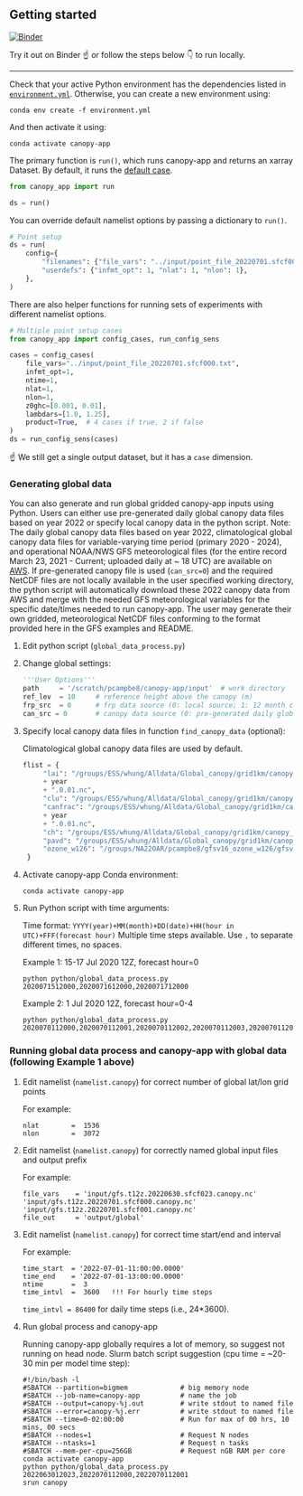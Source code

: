 ## Getting started

[![Binder](https://mybinder.org/badge_logo.svg)](https://mybinder.org/v2/gh/noaa-oar-arl/canopy-app/HEAD?labpath=python%2Fexamples.ipynb)

Try it out on Binder :point_up: or follow the steps below :point_down: to run locally.

---

Check that your active Python environment has the dependencies listed in [`environment.yml`](./environment.yml).
Otherwise, you can create a new environment using:

    conda env create -f environment.yml

And then activate it using:

    conda activate canopy-app

The primary function is `run()`, which runs canopy-app and returns an xarray Dataset.
By default, it runs the [default case](../input/namelist.canopy).
```python
from canopy_app import run

ds = run()
```

You can override default namelist options by passing a dictionary to `run()`.
```python
# Point setup
ds = run(
    config={
        "filenames": {"file_vars": "../input/point_file_20220701.sfcf000.txt"},
        "userdefs": {"infmt_opt": 1, "nlat": 1, "nlon": 1},
    },
)
```

There are also helper functions for running sets of experiments with different namelist options.
```python
# Multiple point setup cases
from canopy_app import config_cases, run_config_sens

cases = config_cases(
    file_vars="../input/point_file_20220701.sfcf000.txt",
    infmt_opt=1,
    ntime=1,
    nlat=1,
    nlon=1,
    z0ghc=[0.001, 0.01],
    lambdars=[1.0, 1.25],
    product=True,  # 4 cases if true, 2 if false
)
ds = run_config_sens(cases)
```
:point_up: We still get a single output dataset, but it has a `case` dimension.

### Generating global data

You can also generate and run global gridded canopy-app inputs using Python. Users can either use pre-generated daily global canopy data files based on year 2022 or specify local canopy data in the python script. Note: The daily global canopy data files based on year 2022, climatological global canopy data files for variable-varying time period (primary 2020 - 2024), and operational NOAA/NWS GFS meteorological files (for the entire record March 23, 2021 - Current; uploaded daily at ~ 18 UTC) are available on [AWS](https://noaa-oar-arl-nacc-pds.s3.amazonaws.com/index.html). If pre-generated canopy file is used (`can_src=0`) and the required NetCDF files are not locally available in the user specified working directory, the python script will automatically download these 2022 canopy data from AWS and merge with the needed GFS meteorological variables for the specific date/times needed to run canopy-app. The user may generate their own gridded, meteorological NetCDF files conforming to the format provided here in the GFS examples and README.

1. Edit python script (`global_data_process.py`)

2. Change global settings:

   ```python
   '''User Options'''
   path     = '/scratch/pcampbe8/canopy-app/input'  # work directory
   ref_lev  = 10     # reference height above the canopy (m)
   frp_src  = 0      # frp data source (0: local source; 1: 12 month climatology; 2: all ones when ifcanwaf=.FALSE.)
   can_src = 0       # canopy data source (0: pre-generated daily global file based on year 2022; 1: user specified)
   ```

3. Specify local canopy data files in function `find_canopy_data` (optional):

   Climatological global canopy data files are used by default.

   ```python
   flist = {
        "lai": "/groups/ESS/whung/Alldata/Global_canopy/grid1km/canopy_leaf_area_index."
        + year
        + ".0.01.nc",
        "clu": "/groups/ESS/whung/Alldata/Global_canopy/grid1km/canopy_clumping_index.2001_2017.0.01.nc",
        "canfrac": "/groups/ESS/whung/Alldata/Global_canopy/grid1km/canopy_green_vegetation_fraction."
        + year
        + ".0.01.nc",
        "ch": "/groups/ESS/whung/Alldata/Global_canopy/grid1km/canopy_height.2020.0.01.nc",
        "pavd": "/groups/ESS/whung/Alldata/Global_canopy/grid1km/canopy_plant_area_volume_density.2019_2023.0.01.nc",
        "ozone_w126": "/groups/NA22OAR/pcampbe8/gfsv16_ozone_w126/gfsv16_ozone_w126_042021-042024_v3.nc",
    }
   ```

5. Activate canopy-app Conda environment:

   ```
   conda activate canopy-app
   ```

6. Run Python script with time arguments:

   Time format: `YYYY(year)+MM(month)+DD(date)+HH(hour in UTC)+FFF(forecast hour)` Multiple time steps available. Use `,` to separate different times, no spaces.

   Example 1: 15-17 Jul 2020 12Z, forecast hour=0

   ```
   python python/global_data_process.py 2020071512000,2020071612000,2020071712000
   ```

   Example 2: 1 Jul 2020 12Z, forecast hour=0-4

   ```
   python python/global_data_process.py 2020070112000,2020070112001,2020070112002,2020070112003,2020070112004
   ```
### Running global data process and canopy-app with global data (following Example 1 above)

1. Edit namelist (`namelist.canopy`) for correct number of global lat/lon grid points

   For example:
   ```
   nlat        =  1536
   nlon        =  3072
   ```

2. Edit namelist (`namelist.canopy`) for correctly named global input files and output prefix

   For example:
   ```
   file_vars    = 'input/gfs.t12z.20220630.sfcf023.canopy.nc' 'input/gfs.t12z.20220701.sfcf000.canopy.nc' 'input/gfs.t12z.20220701.sfcf001.canopy.nc'
   file_out     = 'output/global'
   ```

3. Edit namelist (`namelist.canopy`) for correct time start/end and interval

   For example:
   ```
   time_start  = '2022-07-01-11:00:00.0000'
   time_end    = '2022-07-01-13:00:00.0000'
   ntime       =  3
   time_intvl  =  3600   !!! For hourly time steps
   ```
   `time_intvl = 86400` for daily time steps (i.e., 24*3600).

5. Run global process and canopy-app

   Running canopy-app globally requires a lot of memory, so suggest not running on head node. Slurm batch script suggestion (cpu time = ~20-30 min per model time step):
   ```
   #!/bin/bash -l
   #SBATCH --partition=bigmem             # big memory node
   #SBATCH --job-name=canopy-app          # name the job
   #SBATCH --output=canopy-%j.out         # write stdout to named file
   #SBATCH --error=canopy-%j.err          # write stdout to named file
   #SBATCH --time=0-02:00:00              # Run for max of 00 hrs, 10 mins, 00 secs
   #SBATCH --nodes=1                      # Request N nodes
   #SBATCH --ntasks=1                     # Request n tasks
   #SBATCH --mem-per-cpu=256GB            # Request nGB RAM per core
   conda activate canopy-app
   python python/global_data_process.py 2022063012023,2022070112000,2022070112001
   srun canopy
   ```
